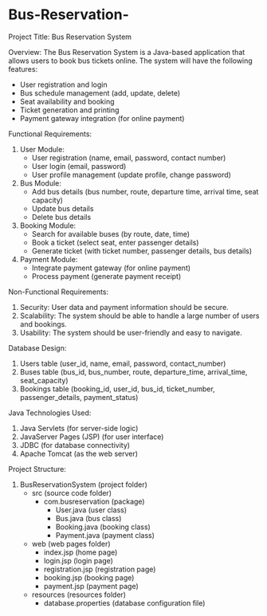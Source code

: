 # Bus-Reservation-
Project Title: Bus Reservation System

Overview: The Bus Reservation System is a Java-based application that allows users to book bus tickets online. The system will have the following features:

- User registration and login
- Bus schedule management (add, update, delete)
- Seat availability and booking
- Ticket generation and printing
- Payment gateway integration (for online payment)

Functional Requirements:

1. User Module:
    - User registration (name, email, password, contact number)
    - User login (email, password)
    - User profile management (update profile, change password)
2. Bus Module:
    - Add bus details (bus number, route, departure time, arrival time, seat capacity)
    - Update bus details
    - Delete bus details
3. Booking Module:
    - Search for available buses (by route, date, time)
    - Book a ticket (select seat, enter passenger details)
    - Generate ticket (with ticket number, passenger details, bus details)
4. Payment Module:
    - Integrate payment gateway (for online payment)
    - Process payment (generate payment receipt)

Non-Functional Requirements:

1. Security: User data and payment information should be secure.
2. Scalability: The system should be able to handle a large number of users and bookings.
3. Usability: The system should be user-friendly and easy to navigate.

Database Design:

1. Users table (user_id, name, email, password, contact_number)
2. Buses table (bus_id, bus_number, route, departure_time, arrival_time, seat_capacity)
3. Bookings table (booking_id, user_id, bus_id, ticket_number, passenger_details, payment_status)

Java Technologies Used:

1. Java Servlets (for server-side logic)
2. JavaServer Pages (JSP) (for user interface)
3. JDBC (for database connectivity)
4. Apache Tomcat (as the web server)

Project Structure:

1. BusReservationSystem (project folder)
    - src (source code folder)
        - com.busreservation (package)
            - User.java (user class)
            - Bus.java (bus class)
            - Booking.java (booking class)
            - Payment.java (payment class)
    - web (web pages folder)
        - index.jsp (home page)
        - login.jsp (login page)
        - registration.jsp (registration page)
        - booking.jsp (booking page)
        - payment.jsp (payment page)
    - resources (resources folder)
        - database.properties (database configuration file)
